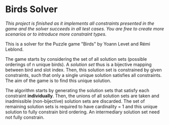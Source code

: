 # Birds Solver

*This project is finished as it implements all constraints presented in the game and the solver succeeds in all test cases. You are free to create more scenarios or to introduce more constraint types.*

This is a solver for the Puzzle game "Birds" by Yoann Levet and Rémi Leblond.

The game starts by considering the set of all solution sets (possible orderings of n unique birds). A *solution set* thus is a bijective mapping between bird and slot index. Then, this solution set is constrained by given constraints, such that only a single unique solution satisfies all constraints. The aim of the game is to find this unique solution.

The algorithm starts by generating the solution sets that satisfy each constraint **individually**. Then, the unions of all solution sets are taken and inadmissible (non-bijective) solution sets are discarded. The set of remaining solution sets is required to have cardinality = 1 and this unique solution to fully constrain bird ordering. An intermediary solution set need not fully constrain.
